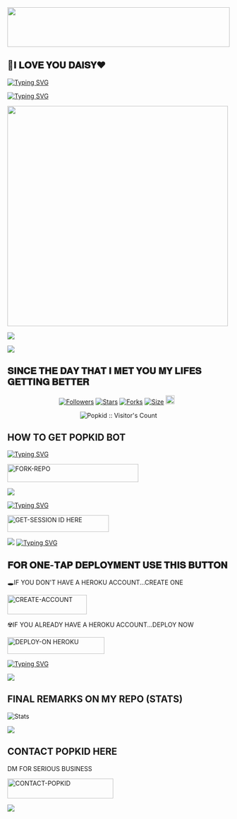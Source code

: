


<img src="https://i.imgur.com/dBaSKWF.gif" height="90" width="100%">

## 💯𝐈 𝐋𝐎𝐕𝐄 𝐘𝐎𝐔 𝐃𝐀𝐈𝐒𝐘❤️

[![Typing SVG](https://readme-typing-svg.herokuapp.com?font=Rockstar-ExtraBold&size=30&pause=1000&color=0000FF&center=true&vCenter=true&width=815&height=60&lines=▇+▇+▇+▇+▇+▇+▇)](https://git.io/typing-svg) 




[![Typing SVG](https://readme-typing-svg.herokuapp.com?font=Rockstar-ExtraBold&size=30&pause=1000&color=0000FF&center=true&vCenter=true&width=815&height=60&lines=𝐏𝐎𝐏𝐊𝐈𝐃+𝐌𝐃+⭕+𝐂𝐑𝐄𝐀𝐓𝐄𝐃+𝐁𝐘+𝐏𝐎𝐏𝐊𝐈𝐃)](https://git.io/typing-svg) 

<p align="centre"><img src="https://i.ibb.co/Sn9pq3r/IMG-20241202-WA0001.jpg" width="500" height="500" />




<a><img src='https://i.imgur.com/LyHic3i.gif'/></a>


<a><img src='https://i.imgur.com/LyHic3i.gif'/></a>

## 𝐒𝐈𝐍𝐂𝐄 𝐓𝐇𝐄 𝐃𝐀𝐘 𝐓𝐇𝐀𝐓 𝐈 𝐌𝐄𝐓 𝐘𝐎𝐔 𝐌𝐘 𝐋𝐈𝐅𝐄𝐒 𝐆𝐄𝐓𝐓𝐈𝐍𝐆 𝐁𝐄𝐓𝐓𝐄𝐑


<p align="center">
<a href="https://github.com/Popkiddevs/followers"><img title="Followers" src="https://img.shields.io/github/followers/Popkiddevs?color=blue&style=flat-square"></a>
<a href="https://github.com/Popkiddevs/NORMAL-BOT-MD/stargazers/"><img title="Stars" src="https://img.shields.io/github/stars/Popkiddevs/NORMAL-BOT-MD?color=blue&style=flat-square"></a>
<a href="https://github.com/Popkiddevs/NORMAL-BOT-MD/network/members"><img title="Forks" src="https://img.shields.io/github/forks/ENZOTECH2/ENZO-MD?color=blue&style=flat-square"></a>
<a href="https://github.com/Popkiddevs/NORMAL-BOT-MD/"><img title="Size" src="https://img.shields.io/github/repo-size/Popkiddevs/NORMAL-BOT-MD?style=flat-square&color=blue"></a>
<a href="https://github.com/Popkiddevs/NORMAL-BOT-MD/graphs/commit-activity"><img height="20" src="https://img.shields.io/badge/Maintained%3F-yes-green.svg"></a>&nbsp;&nbsp;
</p>
<p align='center'>
</p>

 <p align="center"><img src="https://profile-counter.glitch.me/{POPKID-MD}/count.svg" alt="Popkid :: Visitor's Count" old_src="https://profile-counter.glitch.me/{enzo}/count.svg" /></p>






## HOW TO GET POPKID BOT

  
[![Typing SVG](https://readme-typing-svg.herokuapp.com?font=Rockstar-ExtraBold&color=blue&lines=𝗙𝗢𝗥𝗞+𝗔𝗡𝗗+𝗦𝗧𝗔𝗥+𝗥𝗘𝗣𝗢)](https://git.io/typing-svg)
 

  
   
   <a href="https://github.com/Popkiddevs/NORMAL-BOT-MD/fork"><img title="FORK-REPO" src="https://img.shields.io/badge/FORK-REPO-h?color=blue&style=for-the-badge&logo=tesla" width="297" height="40.45"/></a></p>


<a><img src='https://i.imgur.com/LyHic3i.gif'/></a>

 
 
[![Typing SVG](https://readme-typing-svg.herokuapp.com?font=Rockstar-ExtraBold&color=blue&lines=𝗦𝗘𝗦𝗦𝗜𝗢𝗡+𝗜𝗗+𝗦𝗜𝗧𝗘+𝗜𝗦+𝗛𝗘𝗥𝗘)](https://git.io/typing-svg)
 


  <a href="https://enzo-md-sessions-generator-1-b158.onrender.com"><img title="GET-SESSION ID HERE" src="https://img.shields.io/badge/GET-SESSION ID HERE-h?color=green&style=for-the-badge&logo=nike" width="230" height="38.45"/></a></p>

  
  <a><img src='https://i.imgur.com/LyHic3i.gif'/></a>
[![Typing SVG](https://readme-typing-svg.herokuapp.com?font=Rockstar-ExtraBold&color=blue&lines=𝐃𝐄𝐏𝐋𝐎𝐘+𝐎𝐍+𝐇𝐄𝐑𝐎𝐊𝐔)](https://git.io/typing-svg)


 
  

 
## 𝐅𝐎𝐑 𝐎𝐍𝐄-𝐓𝐀𝐏 𝐃𝐄𝐏𝐋𝐎𝐘𝐌𝐄𝐍𝐓 𝐔𝐒𝐄 𝐓𝐇𝐈𝐒 𝐁𝐔𝐓𝐓𝐎𝐍

   🕳IF YOU DON'T HAVE A HEROKU ACCOUNT...CREATE ONE
   
   <a href="https://signup.heroku.com/"><img title="CREATE-ACCOUNT" src="https://img.shields.io/badge/CREATE-ACCOUNT-h?color=purple&style=for-the-badge&logo=heroku" width="180" height="43.45"/></a></p>

   ☢️IF YOU ALREADY HAVE A HEROKU ACCOUNT...DEPLOY NOW

 <a href="https://dashboard.heroku.com/new?template=https://github.com/Popkiddevs/NORMAL-BOT-MD"><img title="DEPLOY-ON HEROKU" src="https://img.shields.io/badge/DEPLOY-ON HEROKU-h?color=purple&style=for-the-badge&logo=heroku" width="220" height="38.45"/></a></p>

 
 [![Typing SVG](https://readme-typing-svg.herokuapp.com?font=Rockstar-ExtraBold&size=30&pause=1000&color=0000FF&center=true&vCenter=true&width=815&height=60&lines=▭+▬+▭+▬+▭+▬+▭+▬+▭+▬+▭)](https://git.io/typing-svg) 

<a><img src='https://i.imgur.com/LyHic3i.gif'/></a>

## FINAL REMARKS ON MY REPO (STATS)

![ Stats](https://github-readme-stats.vercel.app/api/pin/?username=Popkiddevs&repo=NORMAL-BOT-MD&show_owner=true&theme=dark)









<a><img src='https://i.imgur.com/LyHic3i.gif'/></a>

## CONTACT POPKID HERE
  DM FOR SERIOUS BUSINESS

   <a href="https://github.com/Popkiddevs/NORMAL-BOT-MD-INFO"><img title="CONTACT-POPKID" src="https://img.shields.io/badge/CONTACT-POPKID-h?color=black&style=for-the-badge&logo=audi" width="240" height="45.45"/></a></p>

<a><img src='https://i.imgur.com/LyHic3i.gif'/></a>


